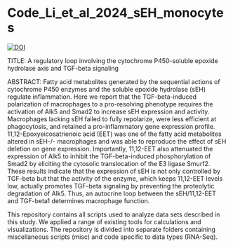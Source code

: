 # Code_Li_et_al_2024_sEH_monocytes

[![DOI](https://zenodo.org/badge/10.5281/zenodo.7248506.svg)](https://zenodo.org/doi/10.5281/zenodo.7248506)

TITLE:
A regulatory loop involving the cytochrome P450-soluble epoxide hydrolase axis and TGF-beta signaling 

ABSTRACT:
Fatty acid metabolites generated by the sequential actions of cytochrome P450 enzymes and the soluble epoxide hydrolase (sEH) regulate inflammation. Here we report that the TGF-beta-induced polarization of macrophages to a pro-resolving phenotype requires the activation of Alk5 and Smad2 to increase sEH expression and activity. Macrophages lacking sEH failed to fully repolarize, were less efficient at phagocytosis, and retained a pro-inflammatory gene expression profile. 11,12-Epoxyeicosatrienoic acid (EET) was one of the fatty acid metabolites altered in sEH-/-  macrophages and was able to reproduce the effect of sEH deletion on gene expression. Importantly, 11,12-EET also attenuated the expression of Alk5 to inhibit the TGF-beta-induced phosphorylation of Smad2 by eliciting the cytosolic translocation of the E3 ligase Smurf2. These results indicate that the expression of sEH is not only controlled by TGF-beta but that the activity of the enzyme, which keeps 11,12-EET levels low, actually promotes TGF-beta signaling by preventing the proteolytic degradation of Alk5. Thus, an autocrine loop between the sEH/11,12-EET and TGF-beta1 determines macrophage function.

This repository contains all scripts used to analyze data sets described in this study. We applied a range of existing tools for calculations and visualizations. The repository is divided into separate folders containing miscellaneous scripts (misc) and code specific to data types (RNA-Seq).
